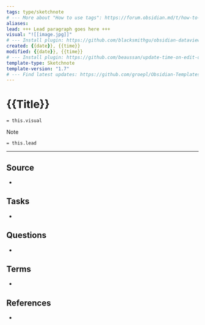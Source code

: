 ```yaml
---
tags: type/sketchnote
# --- More about "How to use tags": https://forum.obsidian.md/t/how-to-use-tags/
aliases: 
lead: +++ Lead paragraph goes here +++
visual: "![[image.jpg]]"
# --- Install plugin: https://github.com/blacksmithgu/obsidian-dataview
created: {{date}}, {{time}}
modified: {{date}}, {{time}}
# --- Install plugin: https://github.com/beaussan/update-time-on-edit-obsidian
template-type: Sketchnote
template-version: "1.7"
# --- Find latest updates: https://github.com/groepl/Obsidian-Templates
---
```


# {{Title}}

<!-- My sketchnote  -->

`= this.visual`

<!-- Main idea of my sketchnote  -->

> [!Note]
> `= this.lead`

<!-- Other content of my sketchnote  -->


---
## Source
<!-- Always keep a link to the source. --> 
- 

## Tasks
<!-- What remains to be done with this note? --> 
- 

## Questions
<!-- What remains for you to consider? --> 
- 

## Terms
<!-- Links to definition pages -->
- 

## References
<!-- Links to pages not referenced in the content -->
- 